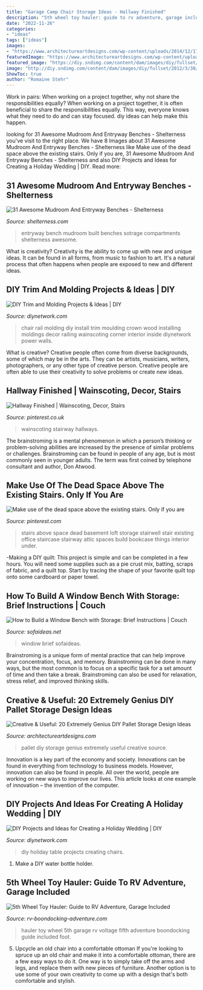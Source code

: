 ```yaml
---
title: "Garage Camp Chair Storage Ideas - Hallway Finished"
description: "5th wheel toy hauler: guide to rv adventure, garage included"
date: "2022-11-26"
categories:
- "ideas"
tags: ["ideas"]
images:
- "https://www.architectureartdesigns.com/wp-content/uploads/2014/12/1716.jpg"
featuredImage: "https://www.architectureartdesigns.com/wp-content/uploads/2014/12/1716.jpg"
featured_image: "https://diy.sndimg.com/content/dam/images/diy/fullset/2005/4/29/0/dttr405_2fc.jpg.rend.hgtvcom.616.462.suffix/1420596035752.jpeg"
image: "http://diy.sndimg.com/content/dam/images/diy/fullset/2012/3/30/0/CI-She-n-He-Photography_Holiday-Wedding-table-setting_s3x4.jpg.rend.hgtvcom.616.822.jpeg"
ShowToc: true
author: "Romaine Stehr"
---
```



Work in pairs: When working on a project together, why not share the responsibilities equally?
When working on a project together, it is often beneficial to share the responsibilities equally. This way, everyone knows what they need to do and can stay focused. diy ideas can help make this happen.

	

		
looking for 31 Awesome Mudroom And Entryway Benches - Shelterness you've visit to the right place. We have 8 Images about 31 Awesome Mudroom And Entryway Benches - Shelterness like Make use of the dead space above the existing stairs. Only if you are, 31 Awesome Mudroom And Entryway Benches - Shelterness and also DIY Projects and Ideas for Creating a Holiday Wedding | DIY. Read more:
		
    
## 31 Awesome Mudroom And Entryway Benches - Shelterness

<img loading=lazy src="https://i.shelterness.com/2016/06/08-built-in-entryway-bench-with-sotrage-compartments.jpg" onerror="this.onerror=null;this.src='https://tse1.mm.bing.net/th?id=OIP.9GT5K6pQ4b5sUbANqztgdAAAAA&amp;pid=15.1';" alt="31 Awesome Mudroom And Entryway Benches - Shelterness">

_Source: shelterness.com_

>entryway bench mudroom built benches sotrage compartments shelterness awesome. 

	

What is creativity?
Creativity is the ability to come up with new and unique ideas. It can be found in all forms, from music to fashion to art. It's a natural process that often happens when people are exposed to new and different ideas.

    
## DIY Trim And Molding Projects &amp; Ideas | DIY

<img loading=lazy src="https://diy.sndimg.com/content/dam/images/diy/fullset/2005/4/29/0/dttr405_2fc.jpg.rend.hgtvcom.616.462.suffix/1420596035752.jpeg" onerror="this.onerror=null;this.src='https://tse1.mm.bing.net/th?id=OIP.V3H__MfhWjPy_HSGm-hr_QHaFj&amp;pid=15.1';" alt="DIY Trim and Molding Projects &amp; Ideas | DIY">

_Source: diynetwork.com_

>chair rail molding diy install trim moulding crown wood installing moldings decor railing wainscoting corner interior inside diynetwork power walls. 

	

What is creative?
Creative people often come from diverse backgrounds, some of which may be in the arts. They can be artists, musicians, writers, photographers, or any other type of creative person. Creative people are often able to use their creativity to solve problems or create new ideas.

    
## Hallway Finished | Wainscoting, Decor, Stairs

<img loading=lazy src="https://i.pinimg.com/736x/97/72/21/977221965de7cdbf75042f64f5cdcdb0--hallways.jpg" onerror="this.onerror=null;this.src='https://tse1.mm.bing.net/th?id=OIP.tW24xIm0bju2_BXF-toAowHaJ3&amp;pid=15.1';" alt="Hallway Finished | Wainscoting, Decor, Stairs">

_Source: pinterest.co.uk_

>wainscoting stairway hallways. 

	

The brainstroming is a mental phenomenon in which a person’s thinking or problem-solving abilities are increased by the presence of similar problems or challenges. Brainstroming can be found in people of any age, but is most commonly seen in younger adults. The term was first coined by telephone consultant and author, Don Atwood.

    
## Make Use Of The Dead Space Above The Existing Stairs. Only If You Are

<img loading=lazy src="https://i.pinimg.com/originals/54/73/74/547374c607cddc4a845b98229c7ee86a.jpg" onerror="this.onerror=null;this.src='https://tse3.mm.bing.net/th?id=OIP.qmzGLt4YpgE4oKSq0jnNfAHaLG&amp;pid=15.1';" alt="Make use of the dead space above the existing stairs. Only if you are">

_Source: pinterest.com_

>stairs above space dead basement loft storage stairwell stair existing office staircase stairway attic spaces build bookcase things interior under. 

	

-Making a DIY quilt: This project is simple and can be completed in a few hours. You will need some supplies such as a pie crust mix, batting, scraps of fabric, and a quilt top. Start by tracing the shape of your favorite quilt top onto some cardboard or paper towel.

    
## How To Build A Window Bench With Storage: Brief Instructions | Couch

<img loading=lazy src="https://sofaideas.net/wp-content/uploads/2016/07/how-to-make-a-window-bench-with-storage.jpg" onerror="this.onerror=null;this.src='https://tse1.mm.bing.net/th?id=OIP.s0XhoEKKKV-WUbo_KQ8GQQHaFj&amp;pid=15.1';" alt="How to Build a Window Bench with Storage: Brief Instructions | Couch">

_Source: sofaideas.net_

>window brief sofaideas. 

	

Brainstroming is a unique form of mental practice that can help improve your concentration, focus, and memory. Brainstroming can be done in many ways, but the most common is to focus on a specific task for a set amount of time and then take a break. Brainstroming can also be used for relaxation, stress relief, and improved thinking skills.

    
## Creative &amp; Useful: 20 Extremely Genius DIY Pallet Storage Design Ideas

<img loading=lazy src="https://www.architectureartdesigns.com/wp-content/uploads/2014/12/1716.jpg" onerror="this.onerror=null;this.src='https://tse1.mm.bing.net/th?id=OIP.bxdesK2dae7ei60U0I2NyQHaO3&amp;pid=15.1';" alt="Creative &amp; Useful: 20 Extremely Genius DIY Pallet Storage Design Ideas">

_Source: architectureartdesigns.com_

>pallet diy storage genius extremely useful creative source. 

	

Innovation is a key part of the economy and society. Innovations can be found in everything from technology to business models. However, innovation can also be found in people. All over the world, people are working on new ways to improve our lives. This article looks at one example of innovation – the invention of the computer.

    
## DIY Projects And Ideas For Creating A Holiday Wedding | DIY

<img loading=lazy src="http://diy.sndimg.com/content/dam/images/diy/fullset/2012/3/30/0/CI-She-n-He-Photography_Holiday-Wedding-table-setting_s3x4.jpg.rend.hgtvcom.616.822.jpeg" onerror="this.onerror=null;this.src='https://tse1.mm.bing.net/th?id=OIP.CIwHCmExTzPKaDjISw-6bAHaJ4&amp;pid=15.1';" alt="DIY Projects and Ideas for Creating a Holiday Wedding | DIY">

_Source: diynetwork.com_

>diy holiday table projects creating chairs. 

	

1. Make a DIY water bottle holder.

    
## 5th Wheel Toy Hauler: Guide To RV Adventure, Garage Included

<img loading=lazy src="http://www.rv-boondocking-adventure.com/image-files/voltage-5th-wheel-toy-hauler.jpg" onerror="this.onerror=null;this.src='https://tse2.mm.bing.net/th?id=OIP.O-lYURNbSYW1G6kthVD9hQAAAA&amp;pid=15.1';" alt="5th Wheel Toy Hauler: Guide to RV Adventure, Garage Included">

_Source: rv-boondocking-adventure.com_

>hauler toy wheel 5th garage rv voltage fifth adventure boondocking guide included foot. 

	

5. Upcycle an old chair into a comfortable ottoman
If you're looking to spruce up an old chair and make it into a comfortable ottoman, there are a few easy ways to do it. One way is to simply take off the arms and legs, and replace them with new pieces of furniture. Another option is to use some of your own creativity to come up with a design that's both comfortable and stylish.

